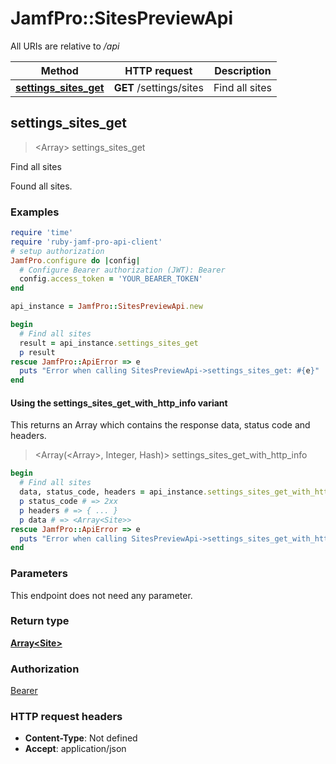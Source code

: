 # JamfPro::SitesPreviewApi

All URIs are relative to */api*

| Method | HTTP request | Description |
| ------ | ------------ | ----------- |
| [**settings_sites_get**](SitesPreviewApi.md#settings_sites_get) | **GET** /settings/sites | Find all sites  |


## settings_sites_get

> <Array<Site>> settings_sites_get

Find all sites 

Found all sites. 

### Examples

```ruby
require 'time'
require 'ruby-jamf-pro-api-client'
# setup authorization
JamfPro.configure do |config|
  # Configure Bearer authorization (JWT): Bearer
  config.access_token = 'YOUR_BEARER_TOKEN'
end

api_instance = JamfPro::SitesPreviewApi.new

begin
  # Find all sites 
  result = api_instance.settings_sites_get
  p result
rescue JamfPro::ApiError => e
  puts "Error when calling SitesPreviewApi->settings_sites_get: #{e}"
end
```

#### Using the settings_sites_get_with_http_info variant

This returns an Array which contains the response data, status code and headers.

> <Array(<Array<Site>>, Integer, Hash)> settings_sites_get_with_http_info

```ruby
begin
  # Find all sites 
  data, status_code, headers = api_instance.settings_sites_get_with_http_info
  p status_code # => 2xx
  p headers # => { ... }
  p data # => <Array<Site>>
rescue JamfPro::ApiError => e
  puts "Error when calling SitesPreviewApi->settings_sites_get_with_http_info: #{e}"
end
```

### Parameters

This endpoint does not need any parameter.

### Return type

[**Array&lt;Site&gt;**](Site.md)

### Authorization

[Bearer](../README.md#Bearer)

### HTTP request headers

- **Content-Type**: Not defined
- **Accept**: application/json

